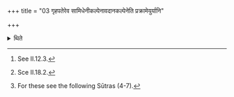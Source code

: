 +++
title = "03 गृहपतेरेव सामिधेनीकल्पेनावदानकल्पेनेति प्रक्रामेयुर्यानि"

+++

<details><summary>थिते</summary>

3. All should perform those activities in the manner of the Sāmidhenī (enkindling) verse[^1] and cutting (of the sacrificial bread)[^2] and also the other activities of similar type, connected with the Gr̥hapati only.[^3]  

[^1]: See II.12.3.  

[^2]: Sce II.18.2.  

[^3]: For these see the following Sūtras (4-7).  
</details>
